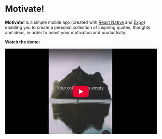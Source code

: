 # Motivate!

**Motivate!** is a simple mobile app (created with [React Native](https://facebook.github.io/react-native/) and [Expo](https://expo.io/)) enabling you to create a personal collection of inspiring quotes, thoughts and ideas, in order to boost your motivation and productivity.

**Watch the demo:**

[![Motivate! Video Thumbnail](https://raw.githubusercontent.com/mbezhanov/motivate/master/thumbnail.jpg)](https://www.youtube.com/watch?v=Z6cSoFuHg5c)
